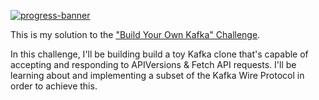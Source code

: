 [![progress-banner](https://backend.codecrafters.io/progress/kafka/5ebb5832-0937-46b4-b476-f8380e26c4b6)](https://app.codecrafters.io/users/codecrafters-bot?r=2qF)

This is my solution to the
["Build Your Own Kafka" Challenge](https://codecrafters.io/challenges/kafka).

In this challenge, I'll be building build a toy Kafka clone that's capable of accepting
and responding to APIVersions & Fetch API requests. I'll be learning about and implementing a subset of the Kafka Wire Protocol in order to achieve this. 

